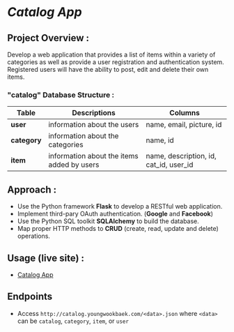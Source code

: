 _Catalog App_
============

## Project Overview :
Develop a web application that provides a list of items within a variety of categories as well as provide a user registration and authentication system. Registered users will have the ability to post, edit and delete their own items.

### "catalog" Database Structure :

| Table | Descriptions | Columns |
|--------|-----------------|------------|
| **user** | information about the users | name, email, picture, id |
| **category** | information about the categories | name, id |
| **item** | information about the items added by users | name, description, id, cat_id, user_id |

## Approach :
- Use the Python framework **Flask** to develop a RESTful web application.
- Implement third-pary OAuth authentication. (**Google** and **Facebook**)
- Use the Python SQL toolkit **SQLAlchemy** to build the database.
- Map proper HTTP methods to **CRUD** (create, read, update and delete) operations.

## Usage (live site) :
- [Catalog App](http://catalog.youngwookbaek.com)

## Endpoints
- Access `http://catalog.youngwookbaek.com/<data>.json` where `<data>` can be `catalog`, `category`, `item`, or `user`
